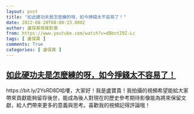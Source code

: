 ```yaml
---
layout: post
title: "如此硬功夫是怎麼練的呀，如今掙錢太不容易了！"
date: 2022-08-20T08:00:23.000Z
author: 盧保貴視覺影像
from: https://www.youtube.com/watch?v=dBbntZ9Z-Lc
tags: [ 盧保貴 ]
comments: True
categories: [ 盧保貴 ]
---
```

<!--1660982423000-->
[如此硬功夫是怎麼練的呀，如今掙錢太不容易了！](https://www.youtube.com/watch?v=dBbntZ9Z-Lc)
------

<div>
https://bit.ly/2YsRD8D哈嘍，大家好！我是盧寶貴！我拍攝的視頻希望能給大家帶來貢獻能夠留存後世，能成為後人對現在的歷史參考期待影像能為將來保留文獻，給人們帶來更多的意義與思考。喜歡我的視頻記得評論哦！
</div>
